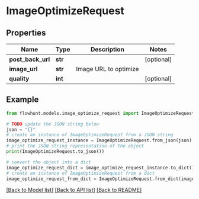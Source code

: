 # ImageOptimizeRequest


## Properties

Name | Type | Description | Notes
------------ | ------------- | ------------- | -------------
**post_back_url** | **str** |  | [optional] 
**image_url** | **str** | Image URL to optimize | 
**quality** | **int** |  | [optional] 

## Example

```python
from flowhunt.models.image_optimize_request import ImageOptimizeRequest

# TODO update the JSON string below
json = "{}"
# create an instance of ImageOptimizeRequest from a JSON string
image_optimize_request_instance = ImageOptimizeRequest.from_json(json)
# print the JSON string representation of the object
print(ImageOptimizeRequest.to_json())

# convert the object into a dict
image_optimize_request_dict = image_optimize_request_instance.to_dict()
# create an instance of ImageOptimizeRequest from a dict
image_optimize_request_from_dict = ImageOptimizeRequest.from_dict(image_optimize_request_dict)
```
[[Back to Model list]](../README.md#documentation-for-models) [[Back to API list]](../README.md#documentation-for-api-endpoints) [[Back to README]](../README.md)


